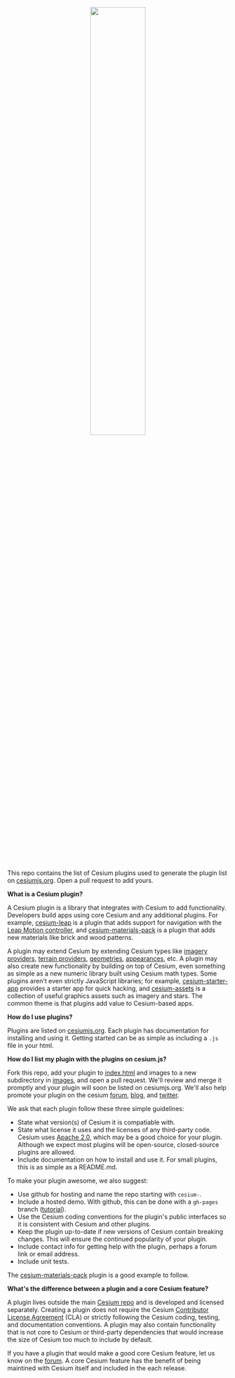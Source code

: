 <p align="center">
<a href="http://cesium.agi.com/">
<img src="https://github.com/AnalyticalGraphicsInc/cesium/wiki/logos/Cesium_Logo_Color.jpg" width="50%" />
</a>
</p>

This repo contains the list of Cesium plugins used to generate the plugin list on [cesiumjs.org](http://cesiumjs.org/plugins).  Open a pull request to add yours.

**What is a Cesium plugin?**

A Cesium plugin is a library that integrates with Cesium to add functionality.  Developers build apps using core Cesium and any additional plugins.  For example, [cesium-leap](https://github.com/Aviture/cesium-leap) is a plugin that adds support for navigation with the [Leap Motion controller](https://www.leapmotion.com/), and [cesium-materials-pack](https://github.com/AnalyticalGraphicsInc/cesium-materials-pack) is a plugin that adds new materials like brick and wood patterns.

A plugin may extend Cesium by extending Cesium types like [imagery providers](http://cesiumjs.org/2013/01/04/Cesium-Imagery-Layers-Tutorial/), [terrain providers](http://cesiumjs.org/2013/02/15/Cesium-Terrain-Tutorial/), [geometries](http://cesiumjs.org/2013/11/04/Geometry-and-Appearances/), [appearances](http://cesiumjs.org/2013/11/04/Geometry-and-Appearances/), etc.  A plugin may also create new functionality by building on top of Cesium, even something as simple as a new numeric library built using Cesium math types.  Some plugins aren't even strictly JavaScript libraries; for example, [cesium-starter-app](https://github.com/pjcozzi/cesium-starter-app) provides a starter app for quick hacking, and [cesium-assets](https://github.com/AnalyticalGraphicsInc/cesium-assets) is a collection of useful graphics assets such as imagery and stars.  The common theme is that plugins add value to Cesium-based apps.

**How do I use plugins?**

Plugins are listed on [cesiumjs.org](http://cesiumjs.org/plugins).  Each plugin has documentation for installing and using it.  Getting started can be as simple as including a `.js` file in your html.

**How do I list my plugin with the plugins on cesium.js?**

Fork this repo, add your plugin to [index.html](index.html) and images to a new subdirectory in [images](images/), and open a pull request.  We'll review and merge it promptly and your plugin will soon be listed on cesiumjs.org.  We'll also help promote your plugin on the cesium  [forum](http://cesiumjs.org/forum.html), [blog](http://cesiumjs.org/blog.html), and [twitter](https://twitter.com/cesiumjs).

We ask that each plugin follow these three simple guidelines:

* State what version(s) of Cesium it is compatiable with.
* State what license it uses and the licenses of any third-party code.  Cesium uses [Apache 2.0](http://www.apache.org/licenses/LICENSE-2.0.html), which may be a good choice for your plugin.  Although we expect most plugins will be open-source, closed-source plugins are allowed.
* Include documentation on how to install and use it.  For small plugins, this is as simple as a README.md.

To make your plugin awesome, we also suggest:

* Use github for hosting and name the repo starting with `cesium-`.
* Include a hosted demo.  With github, this can be done with a `gh-pages` branch ([tutorial](http://xlson.com/2010/11/09/getting-started-with-github-pages.html)).
* Use the Cesium coding conventions for the plugin's public interfaces so it is consistent with Cesium and other plugins.
* Keep the plugin up-to-date if new versions of Cesium contain breaking changes.  This will ensure the continued popularity of your plugin.
* Include contact info for getting help with the plugin, perhaps a forum link or email address.
* Include unit tests.

The [cesium-materials-pack](https://github.com/AnalyticalGraphicsInc/cesium-materials-pack) plugin is a good example to follow.

**What's the difference between a plugin and a core Cesium feature?**

A plugin lives outside the main [Cesium repo](https://github.com/AnalyticalGraphicsInc/cesium) and is developed and licensed separately.  Creating a plugin does not require the Cesium [Contributor License Agreement](https://github.com/AnalyticalGraphicsInc/cesium/blob/master/CONTRIBUTING.md) (CLA) or strictly following the Cesium coding, testing, and documentation conventions.  A plugin may also contain functionality that is not core to Cesium or third-party dependencies that would increase the size of Cesium too much to include by default.

If you have a plugin that would make a good core Cesium feature, let us know on the [forum](http://cesiumjs.org/forum.html).  A core Cesium feature has the benefit of being maintined with Cesium itself and included in the each release.
